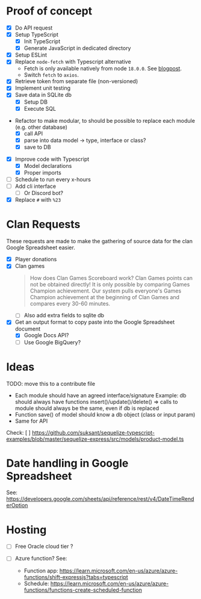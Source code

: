 # Proof of concept

- [x] Do API request
- [x] Setup TypeScript
  - [x] Init TypeScript
  - [x] Generate JavaScript in dedicated directory
- [x] Setup ESLint
- [x] Replace `node-fetch` with Typescript alternative
  - Fetch is only available natively from node `18.0.0`. See [blogpost](https://blog.devgenius.io/experimenting-node-js-native-fetch-api-using-typescript-c5275f8a7592).
  - Switch `fetch` to `axios`.
- [x] Retrieve token from separate file (non-versioned)
- [x] Implement unit testing
- [x] Save data in SQLite db
  - [x] Setup DB
  - [x] Execute SQL
- Refactor to make modular, to should be possible to replace each module (e.g. other database)
  - [x] call API
  - [x] parse into data model -> type, interface or class?
  - [x] save to DB
- [x] Improve code with Typescript
  - [x] Model declarations
  - [x] Proper imports
- [ ] Schedule to run every x-hours
- [ ] Add cli interface
  - [ ] Or Discord bot?
- [x] Replace `#` with `%23`

# Clan Requests

These requests are made to make the gathering of source data for the clan Google Spreadsheet easier.

- [x] Player donations
- [x] Clan games
  > How does Clan Games Scoreboard work?
  > Clan Games points can not be obtained directly! It is only possible by comparing Games Champion achievement.
  > Our system pulls everyone's Games Champion achievement at the beginning of Clan Games and compares every 30-60 minutes.
  - [ ] Also add extra fields to sqlite db
- [x] Get an output format to copy paste into the Google Spreadsheet document
  - [x] Google Docs API?
  - [ ] Use Google BigQuery?

# Ideas

TODO: move this to a contribute file

- Each module should have an agreed interface/signature
  Example: db should always have functions insert()/update()/delete()
  => calls to module should always be the same, even if db is replaced
- Function save() of model should know a db object (class or input param)
- Same for API

Check:
[ ] https://github.com/suksant/sequelize-typescript-examples/blob/master/sequelize-express/src/models/product-model.ts

# Date handling in Google Spreadsheet

See: https://developers.google.com/sheets/api/reference/rest/v4/DateTimeRenderOption

# Hosting

- [ ] Free Oracle cloud tier ?

- [ ] Azure function? See:
  - Function app: https://learn.microsoft.com/en-us/azure/azure-functions/shift-expressjs?tabs=typescript
  - Schedule: https://learn.microsoft.com/en-us/azure/azure-functions/functions-create-scheduled-function
